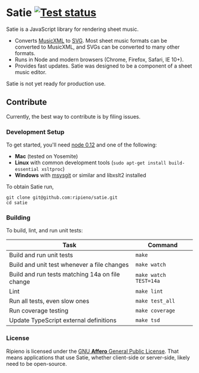 Satie [![Test status][test_status]][test_link]
==============================================

Satie is a JavaScript library for rendering sheet music.

* Converts [MusicXML][musicxml] to [SVG][svg]. Most sheet music formats can be converted to MusicXML, and SVGs can be converted to many other formats.
* Runs in Node and modern browsers (Chrome, Firefox, Safari, IE 10+).
* Provides fast updates. Satie was designed to be a component of a sheet music editor.

Satie is not yet ready for production use.

## Contribute
Currently, the best way to contribute is by filing issues.

### Development Setup
To get started, you'll need [node 0.12](https://nodejs.org) and one of the following:

 - **Mac** (tested on Yosemite)
 - **Linux** with common development tools (`sudo apt-get install build-essential xsltproc`)
 - **Windows** with [msysgit](https://github.com/msysgit/msysgit/releases/) or similar and libxslt2 installed

To obtain Satie run,

```
git clone git@github.com:ripieno/satie.git
cd satie
```

### Building
To build, lint, and run unit tests:

| Task                                                | Command               |
|-----------------------------------------------------|-----------------------|
| Build and run unit tests                            | `make`                |
| Build and unit test whenever a file changes         | `make watch`          |
| Build and run tests matching 14a on file change     | `make watch TEST=14a` |
| Lint                                                | `make lint`           |
| Run all tests, even slow ones                       | `make test_all`       |
| Run coverage testing                                | `make coverage`       |
| Update TypeScript external definitions              | `make tsd`            |

### License
Ripieno is licensed under the [GNU **Affero** General Public License][agpl]. That means applications that use Satie, whether client-side or server-side, likely need to be open-source.


[test_status]: https://travis-ci.org/ripieno/satie.svg?branch=master
[test_link]: https://travis-ci.org/ripieno/satie
[musicxml_test_suite]: http://www.lilypond.org/doc/v2.18/input/regression/musicxml/collated-files.html
[agpl]: LICENSE.md
[musicxml]: http://en.wikipedia.org/wiki/MusicXML
[svg]: http://en.wikipedia.org/wiki/Scalable_Vector_Graphics
